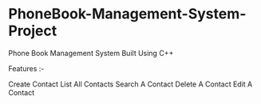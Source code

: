 # PhoneBook-Management-System-Project
Phone Book Management System Built Using C++

Features :- 

Create Contact
List All Contacts
Search A Contact
Delete A Contact
Edit A Contact


